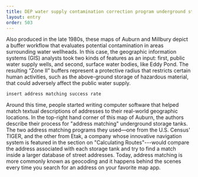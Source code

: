 ```yaml
---
title: DEP water supply contamination correction program underground storage tank locations compared to natural resource data
layout: entry
order: 503
---
```


Also produced in the late 1980s, these maps of Auburn and Millbury depict a buffer workflow that evaluates potential contamination in areas surrounding water wellheads. In this case, the geographic information systems (GIS) analysts took two kinds of features as an input: first, public water supply wells, and second, surface water bodies, like Eddy Pond. The resulting “Zone II” buffers represent a protective radius that restricts certain human activities, such as the above-ground storage of hazardous material, that could adversely affect the public water supply.

`insert address matching success rate`

Around this time, people started writing computer software that helped match textual descriptions of addresses to their real-world geographic locations. In the top-right hand corner of this map of Auburn, the authors describe their process for "address matching" underground storage tanks. The two address matching programs they used—one from the U.S. Census' TIGER, and the other from Etak, a company whose innovative navigation system is featured in the section on "Calculating Routes"---would compare the address associated with each storage tank and try to find a match inside a larger database of street addresses. Today, address matching is more commonly known as geocoding and it happens behind the scenes every time you search for an address on your favorite map app.